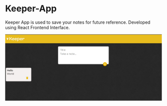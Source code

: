 # Keeper-App
Keeper App is used to save your notes for future reference. Developed using React Frontend Interface.


![Alt text](/Keeper.JPG?raw=true "Keeper")
